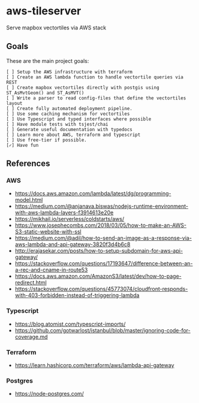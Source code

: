 # aws-tileserver
Serve mapbox vectortiles via AWS stack

## Goals

These are the main project goals: 

```
[ ] Setup the AWS infrastructure with terraform
[ ] Create an AWS lambda function to handle vectortile queries via REST
[ ] Create mapbox vectortiles directly with postgis using ST_AsMvtGeom() and ST_AsMVT()
[ ] Write a parser to read config-files that define the vectortiles layout
[ ] Create fully automated deployment pipeline.
[ ] Use some caching mechanism for vectortiles
[ ] Use Typescript and typed interfaces where possible
[ ] Have module tests with tsjest/chai
[ ] Generate useful documentation with typedocs
[ ] Learn more about AWS, terraform and typescript
[ ] Use free-tier if possible.
[✓] Have fun
```

## References

### AWS

- https://docs.aws.amazon.com/lambda/latest/dg/programming-model.html
- https://medium.com/@anjanava.biswas/nodejs-runtime-environment-with-aws-lambda-layers-f3914613e20e
- https://mikhail.io/serverless/coldstarts/aws/
- https://www.josephecombs.com/2018/03/05/how-to-make-an-AWS-S3-static-website-with-ssl
- https://medium.com/@adil/how-to-send-an-image-as-a-response-via-aws-lambda-and-api-gateway-3820f3d4b6c8
- http://erajasekar.com/posts/how-to-setup-subdomain-for-aws-api-gateway/
- https://stackoverflow.com/questions/17193647/difference-between-an-a-rec-and-cname-in-route53
- https://docs.aws.amazon.com/AmazonS3/latest/dev/how-to-page-redirect.html
- https://stackoverflow.com/questions/45773074/cloudfront-responds-with-403-forbidden-instead-of-triggering-lambda

### Typescript

- https://blog.atomist.com/typescript-imports/
- https://github.com/gotwarlost/istanbul/blob/master/ignoring-code-for-coverage.md

### Terraform

- https://learn.hashicorp.com/terraform/aws/lambda-api-gateway

### Postgres

- https://node-postgres.com/